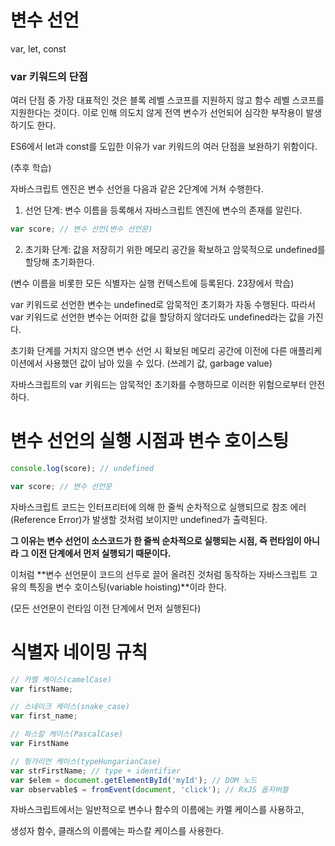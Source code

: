 # 변수 선언


var, let, const

### var 키워드의 단점

여러 단점 중 가장 대표적인 것은 블록 레벨 스코프를 지원하지 않고 함수 레벨 스코프를 지원한다는 것이다. 이로 인해 의도치 않게 전역 변수가 선언되어 심각한 부작용이 발생하기도 한다.

ES6에서 let과 const를 도입한 이유가 var 키워드의 여러 단점을 보완하기 위함이다.

(추후 학습)

자바스크립트 엔진은 변수 선언을 다음과 같은 2단계에 거쳐 수행한다.

1. 선언 단계: 변수 이름을 등록해서 자바스크립트 엔진에 변수의 존재를 알린다.

```jsx
var score; // 변수 선언(변수 선언문)
```

2. 초기화 단계: 값을 저장히기 위한 메모리 공간을 확보하고 암묵적으로 undefined를 할당해 초기화한다.

(변수 이름을 비롯한 모든 식별자는 실행 컨텍스트에 등록된다. 23장에서 학습)

var 키워드로 선언한 변수는 undefined로 암묵적인 초기화가 자동 수행된다. 따라서 var 키워드로 선언한 변수는 어떠한 값을 할당하지 않더라도 undefined라는 값을 가진다.

초기화 단계를 거치지 않으면 변수 선언 시 확보된 메모리 공간에 이전에 다른 애플리케이션에서 사용했던 값이 남아 있을 수 있다. (쓰레기 값, garbage value)

자바스크립트의 var 키워드는 암묵적인 초기화를 수행하므로 이러한 위험으로부터 안전하다.

# 변수 선언의 실행 시점과 변수 호이스팅


```jsx
console.log(score); // undefined

var score; // 변수 선언문
```

자바스크립트 코드는 인터프리터에 의해 한 줄씩 순차적으로 실행되므로 참조 에러(Reference Error)가 발생할 것처럼 보이지만 undefined가 출력된다.

**그 이유는 변수 선언이 소스코드가 한 줄씩 순차적으로 실행되는 시점, 즉 런타임이 아니라 그 이전 단계에서 먼저 실행되기 때문이다.**

이처럼 **변수 선언문이 코드의 선두로 끌어 올려진 것처럼 동작하는 자바스크립트 고유의 특징을 변수 호이스팅(variable hoisting)**이라 한다.

(모든 선언문이 런타임 이전 단계에서 먼저 실행된다)

# 식별자 네이밍 규칙


```jsx
// 카멜 케이스(camelCase)
var firstName;

// 스네이크 케이스(snake_case)
var first_name;

// 파스칼 케이스(PascalCase)
var FirstName

// 헝가리언 케이스(typeHungarianCase)
var strFirstName; // type + identifier
var $elem = document.getElementById('myId'); // DOM 노드
var observable$ = fromEvent(document, 'click'); // RxJS 옵저버블
```

자바스크립트에서는 일반적으로 변수나 함수의 이름에는 카멜 케이스를 사용하고,

생성자 함수, 클래스의 이름에는 파스칼 케이스를 사용한다.
